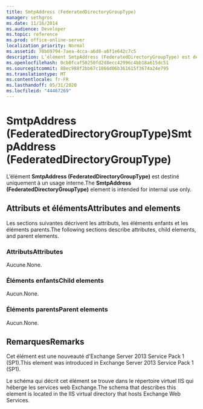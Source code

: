 ```yaml
---
title: SmtpAddress (FederatedDirectoryGroupType)
manager: sethgros
ms.date: 11/16/2014
ms.audience: Developer
ms.topic: reference
ms.prod: office-online-server
localization_priority: Normal
ms.assetid: 78b69794-7aea-4cca-a6d8-a6f1e642c7c5
description: L’élément SmtpAddress (FederatedDirectoryGroupType) est destiné uniquement à un usage interne.
ms.openlocfilehash: 0cb0fcaf50250fd2d8ecc42996c4bb18a615dc51
ms.sourcegitcommit: 88ec988f2bb67c1866d06b361615f3674a24e795
ms.translationtype: MT
ms.contentlocale: fr-FR
ms.lasthandoff: 05/31/2020
ms.locfileid: "44467269"
---
```

# <a name="smtpaddress-federateddirectorygrouptype"></a><span data-ttu-id="7c38c-103">SmtpAddress (FederatedDirectoryGroupType)</span><span class="sxs-lookup"><span data-stu-id="7c38c-103">SmtpAddress (FederatedDirectoryGroupType)</span></span>

<span data-ttu-id="7c38c-104">L’élément **SmtpAddress (FederatedDirectoryGroupType)** est destiné uniquement à un usage interne.</span><span class="sxs-lookup"><span data-stu-id="7c38c-104">The **SmtpAddress (FederatedDirectoryGroupType)** element is intended for internal use only.</span></span> 

## <a name="attributes-and-elements"></a><span data-ttu-id="7c38c-105">Attributs et éléments</span><span class="sxs-lookup"><span data-stu-id="7c38c-105">Attributes and elements</span></span>

<span data-ttu-id="7c38c-106">Les sections suivantes décrivent les attributs, les éléments enfants et les éléments parents.</span><span class="sxs-lookup"><span data-stu-id="7c38c-106">The following sections describe attributes, child elements, and parent elements.</span></span>
  
### <a name="attributes"></a><span data-ttu-id="7c38c-107">Attributs</span><span class="sxs-lookup"><span data-stu-id="7c38c-107">Attributes</span></span>

<span data-ttu-id="7c38c-108">Aucune.</span><span class="sxs-lookup"><span data-stu-id="7c38c-108">None.</span></span>
  
### <a name="child-elements"></a><span data-ttu-id="7c38c-109">Éléments enfants</span><span class="sxs-lookup"><span data-stu-id="7c38c-109">Child elements</span></span>

<span data-ttu-id="7c38c-110">Aucun.</span><span class="sxs-lookup"><span data-stu-id="7c38c-110">None.</span></span>
  
### <a name="parent-elements"></a><span data-ttu-id="7c38c-111">Éléments parents</span><span class="sxs-lookup"><span data-stu-id="7c38c-111">Parent elements</span></span>

<span data-ttu-id="7c38c-112">Aucun.</span><span class="sxs-lookup"><span data-stu-id="7c38c-112">None.</span></span>
  
## <a name="remarks"></a><span data-ttu-id="7c38c-113">Remarques</span><span class="sxs-lookup"><span data-stu-id="7c38c-113">Remarks</span></span>

<span data-ttu-id="7c38c-114">Cet élément est une nouveauté d'Exchange Server 2013 Service Pack 1 (SP1).</span><span class="sxs-lookup"><span data-stu-id="7c38c-114">This element was introduced in Exchange Server 2013 Service Pack 1 (SP1).</span></span>
  
<span data-ttu-id="7c38c-115">Le schéma qui décrit cet élément se trouve dans le répertoire virtuel IIS qui héberge les services web Exchange.</span><span class="sxs-lookup"><span data-stu-id="7c38c-115">The schema that describes this element is located in the IIS virtual directory that hosts Exchange Web Services.</span></span>
  

